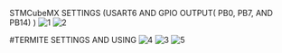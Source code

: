 

STMCubeMX SETTINGS (USART6 AND GPIO OUTPUT( PB0, PB7, AND PB14) ) 
![1](https://user-images.githubusercontent.com/76009919/178099526-3acc4f60-f1a7-4c5d-af4a-6ad9ba908403.png)
![2](https://user-images.githubusercontent.com/76009919/178099530-1c096132-d6cc-40e6-aabe-eb1ec77eb1a5.png)

#TERMITE SETTINGS AND USING 
![4](https://user-images.githubusercontent.com/76009919/178099899-0960c192-fa50-49bb-99c5-d7ed5cb14612.png)
![3](https://user-images.githubusercontent.com/76009919/178099901-39e00e3c-32e2-4854-84e0-d4e4e5272166.png)
![5](https://user-images.githubusercontent.com/76009919/178099902-48e211ba-3b40-42a1-a304-be4db8575479.png)

